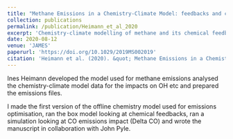```yaml
---
title: "Methane Emissions in a Chemistry-Climate Model: feedbacks and climate response"
collection: publications
permalink: /publication/Heimann_et_al_2020
excerpt: 'Chemistry-climate modelling of methane and its chemical feedbacks'
date: 2020-08-12
venue: 'JAMES'
paperurl: 'https://doi.org/10.1029/2019MS002019'
citation: 'Heimann et al. (2020). &quot; Methane Emissions in a Chemistry‐Climate Model: Feedbacks and Climate Response &quot; <i>Journal of Advances in Modelling Earth Systems</i>'
---
```

Ines Heimann developed the model used for methane emissions analysed the chemistry-climate model data for the impacts on OH etc and prepared the emissions files.

I made the first version of the offline chemistry model used for emissions optimisation, ran the box model looking at chemical feedbacks, ran a simulation looking at CO emissions impact (Delta CO) and wrote the manuscript in collaboration with John Pyle.  